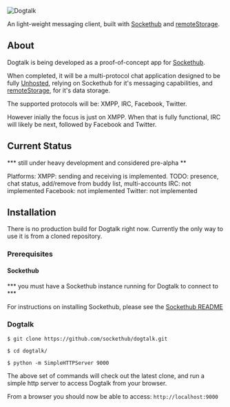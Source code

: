 ![Dogtalk](http://sockethub.org/img/dogtalk-logo.svg)

An light-weight messaging client, built with [Sockethub](http://sockethub.org) and [remoteStorage](http://remotestorage.io).


## About

Dogtalk is being developed as a proof-of-concept app for [Sockethub](http://sockethub.org).

When completed, it will be a multi-protocol chat application designed to be fully [Unhosted](http://unhosted.org), relying on Sockethub for it's messaging capabilities, and [remoteStorage](http://remotestorage.io), for it's data storage.

The supported protocols will be: XMPP, IRC, Facebook, Twitter.

However inially the focus is just on XMPP. When that is fully functional, IRC will likely be next, followed by Facebook and Twitter.

## Current Status

*** still under heavy development and considered pre-alpha **

Platforms:
XMPP: sending and receiving is implemented. TODO: presence, chat status, add/remove from buddy list, multi-accounts
IRC: not implemented
Facebook: not implemented
Twitter: not implemented

## Installation

There is no production build for Dogtalk right now. Currently the only way to use it is from a cloned repository.

### Prerequisites

#### Sockethub

*** you must have a Sockethub instance running for Dogtalk to connect to ***

For instructions on installing Sockethub, please see the [Sockethub README](http://github.com/sockethub/sockethub/)


### Dogtalk

    $ git clone https://github.com/sockethub/dogtalk.git

    $ cd dogtalk/

    $ python -m SimpleHTTPServer 9000

The above set of commands will check out the latest clone, and run a simple http server to access Dogtalk from your browser.

From a browser you should now be able to access: ```http://localhost:9000```
